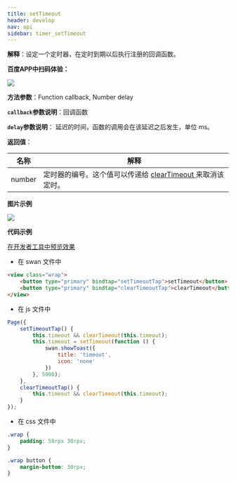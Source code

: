 ```yaml
---
title: setTimeout
header: develop
nav: api
sidebar: timer_setTimeout
---
```


 

**解释**：设定一个定时器，在定时到期以后执行注册的回调函数。

**百度APP中扫码体验：**

<img src="https://b.bdstatic.com/miniapp/assets/images/doc_demo/fragment_timer.png"  class="demo-qrcode-image" />

**方法参数**：Function callback, Number delay

**`callback`参数说明**：回调函数

**`delay`参数说明**： 延迟的时间，函数的调用会在该延迟之后发生，单位 ms。


**返回值**：

|名称|解释|
|--|--|
|number|定时器的编号。这个值可以传递给 <a href="https://smartprogram.baidu.com/docs/develop/api/open/timer_clearTimeout/">clearTimeout  </a>来取消该定时。|


**图片示例**

<div class="m-doc-custom-examples">
    <div class="m-doc-custom-examples-correct">
        <img src="https://b.bdstatic.com/miniapp/images/setTimeout.gif">
    </div>
    <div class="m-doc-custom-examples-correct">
        <img src=" ">
    </div>
    <div class="m-doc-custom-examples-correct">
        <img src=" ">
    </div>     
</div>

**代码示例**

<a href="swanide://fragment/3b962a13eb39f09ce8e94f6e77ebef4d1574043590740" title="在开发者工具中预览效果" target="_self">在开发者工具中预览效果</a>

* 在 swan 文件中

```html
<view class="wrap">
    <button type="primary" bindtap="setTimeoutTap">setTimeout</button>
    <button type="primary" bindtap="clearTimeoutTap">clearTimeout</button>
</view>
```

* 在 js 文件中

```js
Page({
    setTimeoutTap() {
        this.timeout && clearTimeout(this.timeout);
        this.timeout = setTimeout(function () {
            swan.showToast({
                title: 'timeout',
                icon: 'none'
            })
        }, 5000);
    },
    clearTimeoutTap() {
        this.timeout && clearTimeout(this.timeout);
    }
});
```
* 在 css 文件中

```css
.wrap {
    padding: 50rpx 30rpx;
}

.wrap button {
    margin-bottom: 30rpx;
}
```
